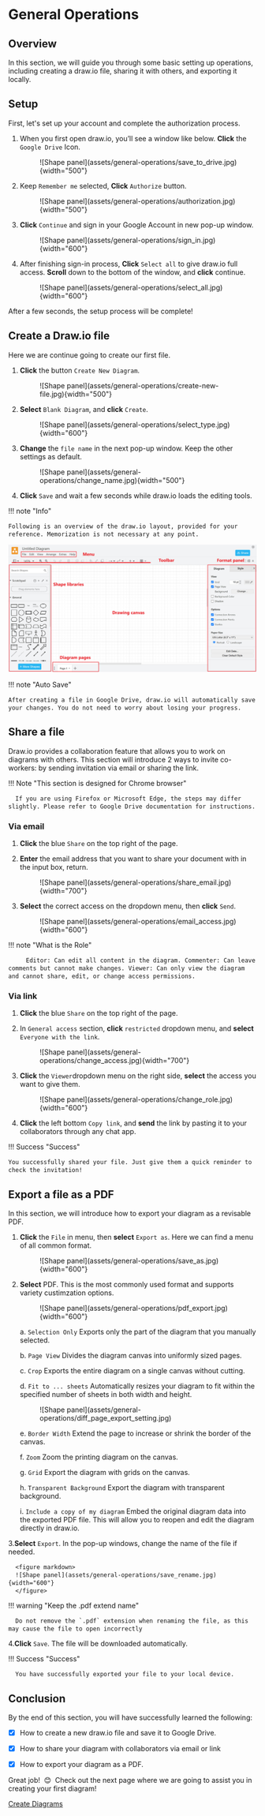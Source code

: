 # General Operations

## Overview

In this section, we will guide you through some basic setting up operations, including creating a draw.io file, sharing it with others, and exporting it locally.

## Setup

First, let's set up your account and complete the authorization process.

1. When you first open draw.io, you’ll see a window like below. **Click** the `Google Drive` Icon.

      <figure markdown>
      ![Shape panel](assets/general-operations/save_to_drive.jpg){width="500"}
      </figure>

2. Keep `Remember me` selected, **Click** `Authorize` button.

      <figure markdown>
      ![Shape panel](assets/general-operations/authorization.jpg){width="500"}
      </figure>

3. **Click** `Continue` and sign in your Google Account in new pop-up window.

      <figure markdown>
      ![Shape panel](assets/general-operations/sign_in.jpg){width="600"}
      </figure>

4. After finishing sign-in process, **Click** `Select all` to give draw.io full access. **Scroll** down to the bottom of the window, and **click** continue.
      
      <figure markdown>
      ![Shape panel](assets/general-operations/select_all.jpg){width="600"}
      <figure markdown>

After a few seconds, the setup process will be complete!


## Create a Draw.io file
Here we are continue going to create our first file.

1. **Click** the button `Create New Diagram`.

     <figure markdown>
     ![Shape panel](assets/general-operations/create-new-file.jpg){width="500"}
     </figure>

2. **Select** `Blank Diagram`, and **click** `Create`.

      <figure markdown>
      ![Shape panel](assets/general-operations/select_type.jpg){width="600"}
      </figure>

3. **Change** the `file name` in the next pop-up window. Keep the other settings as default.

      <figure markdown>
      ![Shape panel](assets/general-operations/change_name.jpg){width="500"}
      </figure>
   
4. **Click** `Save` and wait a few seconds while draw.io loads the editing tools.

!!! note "Info"

    Following is an overview of the draw.io layout, provided for your reference. Memorization is not necessary at any point.
![page_layout.jpg](assets/general-operations/page_layout.jpg)


!!! note "Auto Save"
    
    After creating a file in Google Drive, draw.io will automatically save your changes. You do not need to worry about losing your progress.

## Share a file
Draw.io provides a collaboration feature that allows you to work on diagrams with others. This section will introduce 2 ways to invite co-workers: by sending invitation via email or sharing the link.


!!! Note "This section is designed for Chrome browser"

      If you are using Firefox or Microsoft Edge, the steps may differ slightly. Please refer to Google Drive documentation for instructions.


### Via email ###

1. **Click** the blue `Share` on the top right of the page.

2. **Enter** the email address that you want to share your document with in the input box, return.

      <figure markdown>
      ![Shape panel](assets/general-operations/share_email.jpg){width="700"}
      </figure>

3. **Select** the correct access on the dropdown menu, then **click** `Send`.

      <figure markdown>
      ![Shape panel](assets/general-operations/email_access.jpg){width="600"}
      </figure>

!!! note "What is the Role"
    
         Editor: Can edit all content in the diagram. Commenter: Can leave comments but cannot make changes. Viewer: Can only view the diagram and cannot share, edit, or change access permissions.

### Via link ###

1. **Click** the blue `Share` on the top right of the page.

2. In `General access` section, **click** `restricted` dropdown menu, and **select** `Everyone with the link`.

      <figure markdown>
      ![Shape panel](assets/general-operations/change_access.jpg){width="700"}
      </figure>
   
3. **Click** the `Viewer`dropdown menu on the right side, **select** the access you want to give them.

      <figure markdown>
      ![Shape panel](assets/general-operations/change_role.jpg){width="600"}
      </figure>

4. **Click** the left bottom `Copy link`, and **send** the link by pasting it to your collaborators through any chat app.

!!! Success "Success"

    You successfully shared your file. Just give them a quick reminder to check the invitation!


## Export a file as a PDF

In this section, we will introduce how to export your diagram as a revisable PDF.


1. **Click** the `File` in menu, then **select** `Export as`. Here we can find a menu of all common format.

      <figure markdown>
      ![Shape panel](assets/general-operations/save_as.jpg){width="600"}
      </figure>
   
2. **Select** PDF. This is the most commonly used format and supports variety custimzation options.

      <figure markdown>
      ![Shape panel](assets/general-operations/pdf_export.jpg){width="600"}
      </figure>
   
      a. `Selection Only` Exports only the part of the diagram that you manually selected.

      b. `Page View` Divides the diagram canvas into uniformly sized pages.

      c. `Crop`  Exports the entire diagram on a single canvas without cutting.

      d. `Fit to ... sheets`  Automatically resizes your diagram to fit within the specified number of sheets in both width and height.

      <figure markdown>
      ![Shape panel](assets/general-operations/diff_page_export_setting.jpg)
      </figure>
   
      e. `Border Width` Extend the page to increase or shrink the border of the canvas. 

      f. `Zoom` Zoom the printing diagram on the canvas.

      g. `Grid` Export the diagram with grids on the canvas.

      h. `Transparent Background` Export the diagram with transparent background.

      i. `Include a copy of my diagram` Embed the original diagram data into the exported PDF file. This will allow you to reopen and edit the diagram directly in draw.io.

3.**Select** `Export`. In the pop-up windows, change the name of the file if needed. 

      <figure markdown>
      ![Shape panel](assets/general-operations/save_rename.jpg){width="600"}
      </figure>

!!! warning "Keep the .pdf extend name"

      Do not remove the `.pdf` extension when renaming the file, as this may cause the file to open incorrectly

4.**Click** `Save`. The file will be downloaded automatically. 

!!! Success "Success"

      You have successfully exported your file to your local device.

## Conclusion

By the end of this section, you will have successfully learned the following:

- [x] How to create a new draw.io file and save it to Google Drive.

- [x] How to share your diagram with collaborators via email or link

- [x] How to export your diagram as a PDF.

Great job! &nbsp;:blush:&nbsp; Check out the next page where we are going to assist you in creating your first diagram!

[Create Diagrams](create-diagrams.md)